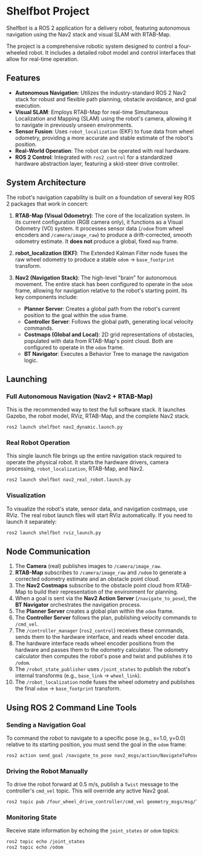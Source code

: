 # Shelfbot Project

Shelfbot is a ROS 2 application for a delivery robot, featuring autonomous navigation using the Nav2 stack and visual SLAM with RTAB-Map.

The project is a comprehensive robotic system designed to control a four-wheeled robot. It includes a detailed robot model and control interfaces that allow for real-time operation.

## Features

- **Autonomous Navigation**: Utilizes the industry-standard ROS 2 Nav2 stack for robust and flexible path planning, obstacle avoidance, and goal execution.
- **Visual SLAM**: Employs RTAB-Map for real-time Simultaneous Localization and Mapping (SLAM) using the robot's camera, allowing it to navigate in previously unseen environments.
- **Sensor Fusion**: Uses `robot_localization` (EKF) to fuse data from wheel odometry, providing a more accurate and stable estimate of the robot's position.
- **Real-World Operation**: The robot can be operated with real hardware.
- **ROS 2 Control**: Integrated with `ros2_control` for a standardized hardware abstraction layer, featuring a skid-steer drive controller.

## System Architecture

The robot's navigation capability is built on a foundation of several key ROS 2 packages that work in concert:

1.  **RTAB-Map (Visual Odometry)**: The core of the localization system. In its current configuration (RGB camera only), it functions as a Visual Odometry (VO) system. It processes sensor data (`/odom` from wheel encoders and `/camera/image_raw`) to produce a drift-corrected, smooth odometry estimate. It **does not** produce a global, fixed `map` frame.

2.  **robot_localization (EKF)**: The Extended Kalman Filter node fuses the raw wheel odometry to produce a stable `odom` -> `base_footprint` transform.

3.  **Nav2 (Navigation Stack)**: The high-level "brain" for autonomous movement. The entire stack has been configured to operate in the `odom` frame, allowing for navigation relative to the robot's starting point. Its key components include:
    *   **Planner Server**: Creates a global path from the robot's current position to the goal within the `odom` frame.
    *   **Controller Server**: Follows the global path, generating local velocity commands.
    *   **Costmaps (Global and Local)**: 2D grid representations of obstacles, populated with data from RTAB-Map's point cloud. Both are configured to operate in the `odom` frame.
    *   **BT Navigator**: Executes a Behavior Tree to manage the navigation logic.

## Launching

### Full Autonomous Navigation (Nav2 + RTAB-Map)
This is the recommended way to test the full software stack. It launches Gazebo, the robot model, RViz, RTAB-Map, and the complete Nav2 stack.

```bash
ros2 launch shelfbot nav2_dynamic.launch.py
```

### Real Robot Operation
This single launch file brings up the entire navigation stack required to operate the physical robot. It starts the hardware drivers, camera processing, `robot_localization`, RTAB-Map, and Nav2.

```bash
ros2 launch shelfbot nav2_real_robot.launch.py
```

### Visualization
To visualize the robot's state, sensor data, and navigation costmaps, use RViz. The real robot launch files will start RViz automatically. If you need to launch it separately:
```bash
ros2 launch shelfbot rviz_launch.py
```

## Node Communication

1.  The **Camera** (real) publishes images to `/camera/image_raw`.
2.  **RTAB-Map** subscribes to `/camera/image_raw` and `/odom` to generate a corrected odometry estimate and an obstacle point cloud.
3.  The **Nav2 Costmaps** subscribe to the obstacle point cloud from RTAB-Map to build their representation of the environment for planning.
4.  When a goal is sent via the **Nav2 Action Server** (`/navigate_to_pose`), the **BT Navigator** orchestrates the navigation process.
5.  The **Planner Server** creates a global plan within the `odom` frame.
6.  The **Controller Server** follows the plan, publishing velocity commands to `/cmd_vel`.
7.  The `/controller_manager` (`ros2_control`) receives these commands, sends them to the hardware interface, and reads wheel encoder data.
8.  The hardware interface reads wheel encoder positions from the hardware and passes them to the odometry calculator. The odometry calculator then computes the robot's pose and twist and publishes it to `/odom`.
9.  The `/robot_state_publisher` uses `/joint_states` to publish the robot's internal transforms (e.g., `base_link` -> `wheel_link`).
10. The `/robot_localization` node fuses the wheel odometry and publishes the final `odom` -> `base_footprint` transform.

## Using ROS 2 Command Line Tools

### Sending a Navigation Goal
To command the robot to navigate to a specific pose (e.g., x=1.0, y=0.0) relative to its starting position, you must send the goal in the `odom` frame:
```bash
ros2 action send_goal /navigate_to_pose nav2_msgs/action/NavigateToPose "pose: {header: {frame_id: 'odom'}, pose: {position: {x: 1.0, y: 0.0, z: 0.0}, orientation: {x: 0.0, y: 0.0, z: 0.0, w: 1.0}}}"
```

### Driving the Robot Manually
To drive the robot forward at 0.5 m/s, publish a `Twist` message to the controller's `cmd_vel` topic. This will override any active Nav2 goal.
```bash
ros2 topic pub /four_wheel_drive_controller/cmd_vel geometry_msgs/msg/Twist "{linear: {x: 0.5, y: 0.0, z: 0.0}, angular: {x: 0.0, y: 0.0, z: 0.0}}" -1
```

### Monitoring State
Receive state information by echoing the `joint_states` or `odom` topics:
```bash
ros2 topic echo /joint_states
ros2 topic echo /odom
```
